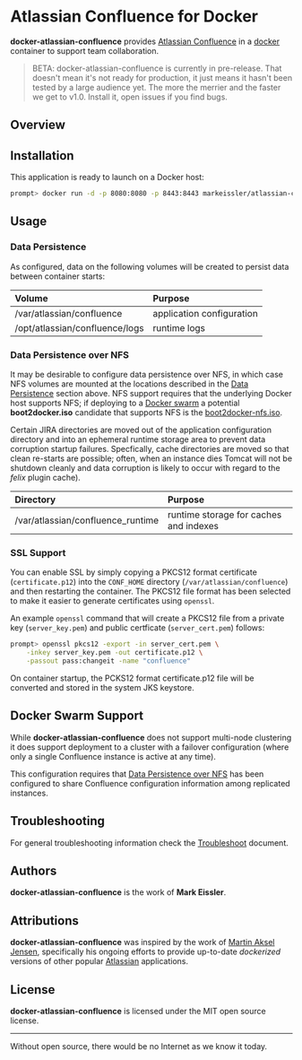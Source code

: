 # Atlassian Confluence for Docker

__docker-atlassian-confluence__ provides [Atlassian Confluence](https://www.atlassian.com/software/confluence) in a [docker](https://www.docker.com/)
container to support team collaboration.

>BETA: docker-atlassian-confluence is currently in pre-release. That doesn't mean it's not ready for production, it just
means it hasn't been tested by a large audience yet. The more the merrier and the faster we get to v1.0. Install it,
open issues if you find bugs.

## Overview

## Installation

This application is ready to launch on a Docker host:

```sh
prompt> docker run -d -p 8080:8080 -p 8443:8443 markeissler/atlassian-confluence:latest
```

## Usage

<a name="data-persistence"></a>

### Data Persistence

As configured, data on the following volumes will be created to persist data between container starts:

| Volume | Purpose                                                    |
|:-------|:-----------------------------------------------------------|
| /var/atlassian/confluence               | application configuration |
| /opt/atlassian/confluence/logs          | runtime logs              |

### Data Persistence over NFS

It may be desirable to configure data persistence over NFS, in which case NFS volumes are mounted at the locations
described in the [Data Persistence](#data-persistence) section above. NFS support requires that the underlying Docker
host supports NFS; if deploying to a [Docker swarm](https://docs.docker.com/engine/swarm/) a potential __boot2docker.iso__
candidate that supports NFS is the [boot2docker-nfs.iso](https://github.com/markeissler/boot2docker-nfs).

Certain JIRA directories are moved out of the application configuration directory and into an ephemeral runtime storage
area to prevent data corruption startup failures. Specfically, cache directories are moved so that clean re-starts
are possible; often, when an instance dies Tomcat will not be shutdown cleanly and data corruption is likely to occur
with regard to the _felix_ plugin cache).

| Directory | Purpose                                                        |
|:----------|:---------------------------------------------------------------|
| /var/atlassian/confluence_runtime | runtime storage for caches and indexes |

### SSL Support

You can enable SSL by simply copying a PKCS12 format certificate (`certificate.p12`) into the `CONF_HOME` directory
(`/var/atlassian/confluence`) and then restarting the container. The PKCS12 file format has been selected to make it
easier to generate certificates using `openssl`.

An example `openssl` command that will create a PKCS12 file from a private key (`server_key.pem`) and public certficate
(`server_cert.pem`) follows:

```sh
prompt> openssl pkcs12 -export -in server_cert.pem \
    -inkey server_key.pem -out certificate.p12 \
    -passout pass:changeit -name "confluence"
```

On container startup, the PCKS12 format certificate.p12 file will be converted and stored in the system JKS keystore.

## Docker Swarm Support

While __docker-atlassian-confluence__ does not support multi-node clustering it does support deployment to a cluster
with a failover configuration (where only a single Confluence instance is active at any time).

This configuration requires that [Data Persistence over NFS](#data-persistence-nfs) has been configured to share
Confluence configuration information among replicated instances.

## Troubleshooting

For general troubleshooting information check the [Troubleshoot](troubleshoot.md) document.

## Authors

__docker-atlassian-confluence__ is the work of __Mark Eissler__.

## Attributions

__docker-atlassian-confluence__ was inspired by the work of [Martin Aksel Jensen](https://github.com/cptactionhank),
specifically his ongoing efforts to provide up-to-date _dockerized_ versions of other popular [Atlassian](https://www.atlassian.com/)
applications.

## License

__docker-atlassian-confluence__ is licensed under the MIT open source license.

---
Without open source, there would be no Internet as we know it today.
